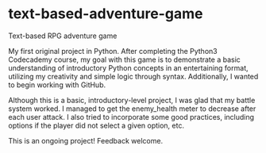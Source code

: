 # text-based-adventure-game
Text-based RPG adventure game


My first original project in Python. After completing the Python3 Codecademy course, my goal with this game is to demonstrate a basic understanding of introductory Python concepts in an entertaining format, utilizing my creativity and simple logic through syntax. Additionally, I wanted to begin working with GitHub.

Although this is a basic, introductory-level project, I was glad that my battle system worked. I managed to get the enemy_health meter to decrease after each user attack. I also tried to incorporate some good practices, including options if the player did not select a given option, etc. 


This is an ongoing project! Feedback welcome.

